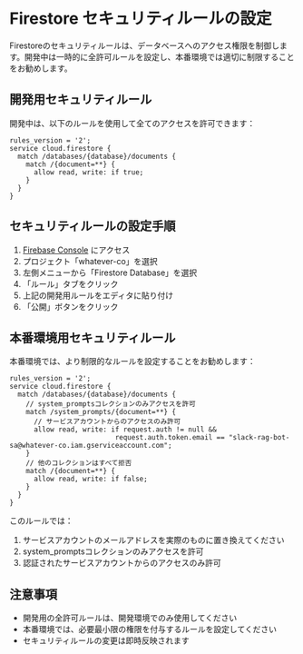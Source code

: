 # Firestore セキュリティルールの設定

Firestoreのセキュリティルールは、データベースへのアクセス権限を制御します。開発中は一時的に全許可ルールを設定し、本番環境では適切に制限することをお勧めします。

## 開発用セキュリティルール

開発中は、以下のルールを使用して全てのアクセスを許可できます：

```
rules_version = '2';
service cloud.firestore {
  match /databases/{database}/documents {
    match /{document=**} {
      allow read, write: if true;
    }
  }
}
```

## セキュリティルールの設定手順

1. [Firebase Console](https://console.firebase.google.com/) にアクセス
2. プロジェクト「whatever-co」を選択
3. 左側メニューから「Firestore Database」を選択
4. 「ルール」タブをクリック
5. 上記の開発用ルールをエディタに貼り付け
6. 「公開」ボタンをクリック

## 本番環境用セキュリティルール

本番環境では、より制限的なルールを設定することをお勧めします：

```
rules_version = '2';
service cloud.firestore {
  match /databases/{database}/documents {
    // system_promptsコレクションのみアクセスを許可
    match /system_prompts/{document=**} {
      // サービスアカウントからのアクセスのみ許可
      allow read, write: if request.auth != null && 
                          request.auth.token.email == "slack-rag-bot-sa@whatever-co.iam.gserviceaccount.com";
    }
    // 他のコレクションはすべて拒否
    match /{document=**} {
      allow read, write: if false;
    }
  }
}
```

このルールでは：
1. サービスアカウントのメールアドレスを実際のものに置き換えてください
2. system_promptsコレクションのみアクセスを許可
3. 認証されたサービスアカウントからのアクセスのみ許可

## 注意事項

- 開発用の全許可ルールは、開発環境でのみ使用してください
- 本番環境では、必要最小限の権限を付与するルールを設定してください
- セキュリティルールの変更は即時反映されます
